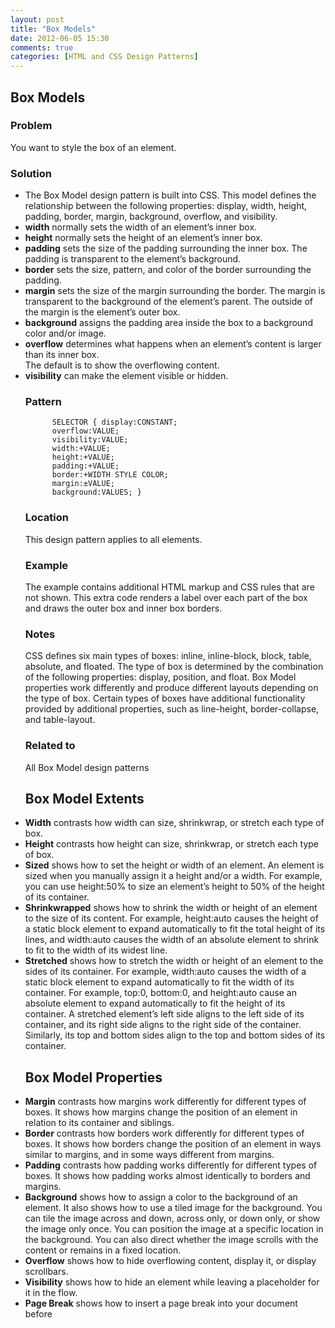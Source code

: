```yaml
---
layout: post
title: "Box Models"
date: 2012-06-05 15:30
comments: true
categories: [HTML and CSS Design Patterns]
---
```


<div><h2>Box Models</h2>

<h3>Problem</h3>

<p>   You want to style the box of an element.</p>

<h3>Solution</h3>

<ul>
<li>The Box Model design pattern is built into CSS. This model defines the relationship between
the following properties: display, width, height, padding, border, margin, background,
overflow, and visibility.</li>
<li><strong>width</strong> normally sets the width of an element’s inner box.</li>
<li><strong>height</strong> normally sets the height of an element’s inner box.</li>
<li><strong>padding</strong> sets the size of the padding surrounding the inner box. The padding is transparent
to the element’s background.</li>
<li><strong>border</strong> sets the size, pattern, and color of the border surrounding the padding.</li>
<li><strong>margin</strong> sets the size of the margin surrounding the border. The margin is transparent to the
background of the element’s parent. The outside of the margin is the element’s outer box.</li>
<li><strong>background</strong> assigns the padding area inside the box to a background color and/or image.</li>
<li><strong>overflow</strong> determines what happens when an element’s content is larger than its inner box.<br>
The default is to show the overflowing content.</li>
<li><strong>visibility</strong> can make the element visible or hidden.

<h3>Pattern</h3>

<pre><code>      SELECTOR { display:CONSTANT;
      overflow:VALUE;
      visibility:VALUE;
      width:+VALUE;
      height:+VALUE;
      padding:+VALUE;
      border:+WIDTH STYLE COLOR;
      margin:±VALUE;
      background:VALUES; }  
</code></pre>

<h3>Location</h3>

This design pattern applies to all elements.

<h3>Example</h3>

The example contains additional HTML markup and CSS rules that are not shown. This
extra code renders a label over each part of the box and draws the outer box and inner box
borders.

<h3>Notes</h3>

CSS defines six main types of boxes: inline, inline-block, block, table, absolute, and floated.
The type of box is determined by the combination of the following properties: display,
position, and float. Box Model properties work differently and produce different layouts
depending on the type of box. Certain types of boxes have additional functionality provided
by additional properties, such as line-height, border-collapse, and table-layout.

<h3>Related to</h3>

All Box Model design patterns

<h2>Box Model Extents</h2></li>
<li><strong>Width</strong> contrasts how width can size, shrinkwrap, or stretch each type of box.</li>
<li><strong>Height</strong> contrasts how height can size, shrinkwrap, or stretch each type of box.</li>
<li><strong>Sized</strong> shows how to set the height or width of an element. An element is sized
when you manually assign it a height and/or a width. For example, you can use
height:50% to size an element’s height to 50% of the height of its container.</li>
<li><strong>Shrinkwrapped</strong> shows how to shrink the width or height of an element to the size
of its content. For example, height:auto causes the height of a static block
element to expand automatically to fit the total height of its lines, and width:auto
causes the width of an absolute element to shrink to fit to the width of its widest
line.</li>
<li><strong>Stretched</strong> shows how to stretch the width or height of an element to the sides of
its container. For example, width:auto causes the width of a static block element
to expand automatically to fit the width of its container. For example, top:0,
bottom:0, and height:auto cause an absolute element to expand automatically to
fit the height of its container. A stretched element’s left side aligns to the left side
of its container, and its right side aligns to the right side of the container. Similarly,
its top and bottom sides align to the top and bottom sides of its container.

<h2>Box Model Properties</h2></li>
<li><strong>Margin</strong> contrasts how margins work differently for different types of boxes. It
shows how margins change the position of an element in relation to its container
and siblings.</li>
<li><strong>Border</strong> contrasts how borders work differently for different types of boxes. It
shows how borders change the position of an element in ways similar to margins,
and in some ways different from margins.</li>
<li><strong>Padding</strong> contrasts how padding works differently for different types of boxes. It
shows how padding works almost identically to borders and margins.</li>
<li><strong>Background</strong> shows how to assign a color to the background of an element. It also
shows how to use a tiled image for the background. You can tile the image across
and down, across only, or down only, or show the image only once. You can
position the image at a specific location in the background. You can also direct
whether the image scrolls with the content or remains in a fixed location.</li>
<li><strong>Overflow</strong> shows how to hide overflowing content, display it, or display scrollbars.</li>
<li><strong>Visibility</strong> shows how to hide an element while leaving a placeholder for it in the
flow.</li>
<li><strong>Page Break</strong> shows how to insert a page break into your document before</li>
</ul></div>